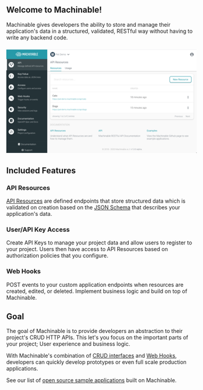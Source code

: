 ## Welcome to Machinable!

Machinable gives developers the ability to store and manage their application's data in a structured, validated, RESTful way without having to write any backend code.

### ![machinable screenshot](img/final/landing.png)

## Included Features

### API Resources

[API Resources](/projects/resources/) are defined endpoints that store structured data which is validated on creation based on the [JSON Schema]() that describes your application's data.

### User/API Key Access

Create API Keys to manage your project data and allow users to register to your project. Users then have access to API Resources based on authorization policies that you configure.

### Web Hooks

POST events to your custom application endpoints when resources are created, edited, or deleted. Implement business logic and build on top of Machinable.

## Goal

The goal of Machinable is to provide developers an abstraction to their project's CRUD HTTP APIs. This let's you focus on the important parts of your project; User experience and business logic.

With Machinable's combination of [CRUD interfaces](/querying_data/crud.md) and [Web Hooks](/projects/hooks.md), developers can quickly develop prototypes or even full scale production applications. 

See our list of [open source sample applications](/reference/sample_projects.md) built on Machinable.

<br/>